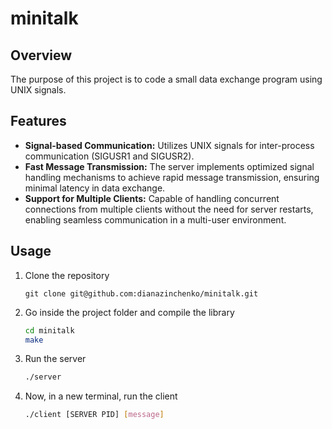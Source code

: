 # minitalk
## Overview
The purpose of this project is to code a small data exchange program using UNIX signals.

## Features
- **Signal-based Communication:** Utilizes UNIX signals for inter-process communication (SIGUSR1 and SIGUSR2).
- **Fast Message Transmission:** The server implements optimized signal handling mechanisms to achieve rapid message transmission, ensuring minimal latency in data exchange.
- **Support for Multiple Clients:** Capable of handling concurrent connections from multiple clients without the need for server restarts, enabling seamless communication in a multi-user environment.

## Usage
1. Clone the repository
   ```
   git clone git@github.com:dianazinchenko/minitalk.git
2. Go inside the project folder and compile the library
   ```bash
   cd minitalk
   make
3. Run the server
   ```bash
   ./server
4. Now, in a new terminal, run the client
   ```bash
   ./client [SERVER PID] [message]
